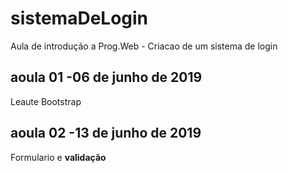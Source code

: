 # sistemaDeLogin
Aula de introdução  a Prog.Web - Criacao de um sistema de login

## aoula 01 -06 de junho de 2019
Leaute Bootstrap

## aoula 02 -13 de junho de 2019
Formulario e **validação**
